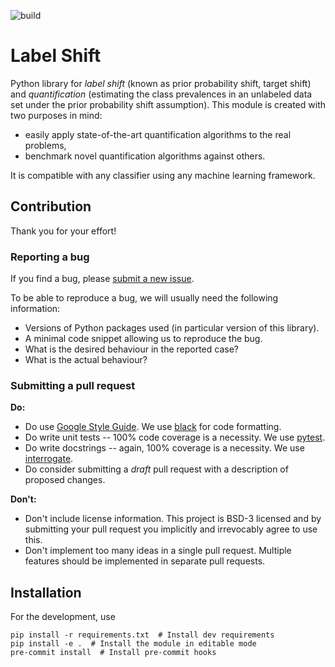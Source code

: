 ![build](https://github.com/labelshift/labelshift/actions/workflows/build.yml/badge.svg)

# Label Shift

Python library for *label shift* (known as prior probability shift, target shift) and *quantification* (estimating the class prevalences in an unlabeled data set under the prior probability shift assumption).
This module is created with two purposes in mind:
  - easily apply state-of-the-art quantification algorithms to the real problems,
  - benchmark novel quantification algorithms against others.

It is compatible with any classifier using any machine learning framework.

## Contribution
Thank you for your effort!

### Reporting a bug

If you find a bug, please [submit a new issue](https://github.com/labelshift/labelshift/issues).

To be able to reproduce a bug, we will usually need the following information:

  - Versions of Python packages used (in particular version of this library).
  - A minimal code snippet allowing us to reproduce the bug.
  - What is the desired behaviour in the reported case?
  - What is the actual behaviour?


### Submitting a pull request

**Do:**

  - Do use [Google Style Guide](https://google.github.io/styleguide/pyguide.html). We use [black](https://github.com/psf/black) for code formatting.
  - Do write unit tests -- 100% code coverage is a necessity. We use [pytest](https://docs.pytest.org/).
  - Do write docstrings -- again, 100% coverage is a necessity. We use [interrogate](https://pypi.org/project/interrogate/).
  - Do consider submitting a *draft* pull request with a description of proposed changes.

**Don't:**

  - Don't include license information. This project is BSD-3 licensed and by submitting your pull request you implicitly and irrevocably agree to use this.
  - Don't implement too many ideas in a single pull request. Multiple features should be implemented in separate pull requests.

## Installation

For the development, use
```
pip install -r requirements.txt  # Install dev requirements
pip install -e .  # Install the module in editable mode
pre-commit install  # Install pre-commit hooks
```

